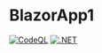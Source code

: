 # BlazorApp1
[![CodeQL](https://github.com/gabriel-rodriguezcastellini/BlazorApp1/actions/workflows/github-code-scanning/codeql/badge.svg)](https://github.com/gabriel-rodriguezcastellini/BlazorApp1/actions/workflows/github-code-scanning/codeql)
[![.NET](https://github.com/gabriel-rodriguezcastellini/BlazorApp1/actions/workflows/dotnet.yml/badge.svg)](https://github.com/gabriel-rodriguezcastellini/BlazorApp1/actions/workflows/dotnet.yml)
